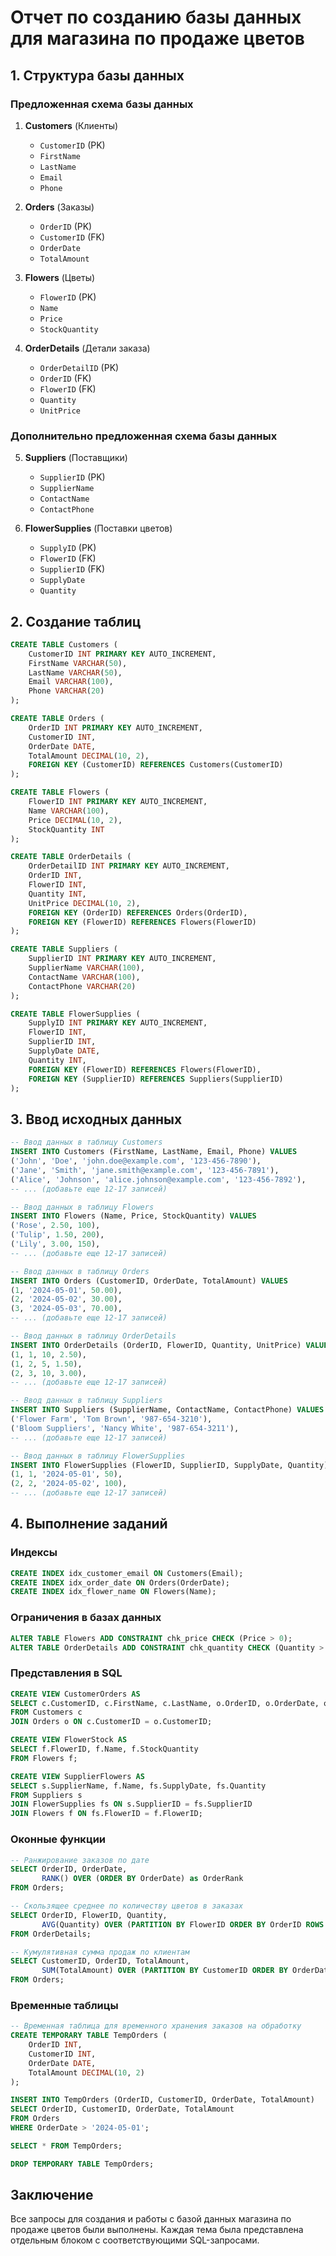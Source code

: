 # Отчет по созданию базы данных для магазина по продаже цветов

## 1. Структура базы данных

### Предложенная схема базы данных

1. **Customers** (Клиенты)
   - `CustomerID` (PK)
   - `FirstName`
   - `LastName`
   - `Email`
   - `Phone`

2. **Orders** (Заказы)
   - `OrderID` (PK)
   - `CustomerID` (FK)
   - `OrderDate`
   - `TotalAmount`

3. **Flowers** (Цветы)
   - `FlowerID` (PK)
   - `Name`
   - `Price`
   - `StockQuantity`

4. **OrderDetails** (Детали заказа)
   - `OrderDetailID` (PK)
   - `OrderID` (FK)
   - `FlowerID` (FK)
   - `Quantity`
   - `UnitPrice`

### Дополнительно предложенная схема базы данных

5. **Suppliers** (Поставщики)
   - `SupplierID` (PK)
   - `SupplierName`
   - `ContactName`
   - `ContactPhone`

6. **FlowerSupplies** (Поставки цветов)
   - `SupplyID` (PK)
   - `FlowerID` (FK)
   - `SupplierID` (FK)
   - `SupplyDate`
   - `Quantity`

## 2. Создание таблиц

```sql
CREATE TABLE Customers (
    CustomerID INT PRIMARY KEY AUTO_INCREMENT,
    FirstName VARCHAR(50),
    LastName VARCHAR(50),
    Email VARCHAR(100),
    Phone VARCHAR(20)
);

CREATE TABLE Orders (
    OrderID INT PRIMARY KEY AUTO_INCREMENT,
    CustomerID INT,
    OrderDate DATE,
    TotalAmount DECIMAL(10, 2),
    FOREIGN KEY (CustomerID) REFERENCES Customers(CustomerID)
);

CREATE TABLE Flowers (
    FlowerID INT PRIMARY KEY AUTO_INCREMENT,
    Name VARCHAR(100),
    Price DECIMAL(10, 2),
    StockQuantity INT
);

CREATE TABLE OrderDetails (
    OrderDetailID INT PRIMARY KEY AUTO_INCREMENT,
    OrderID INT,
    FlowerID INT,
    Quantity INT,
    UnitPrice DECIMAL(10, 2),
    FOREIGN KEY (OrderID) REFERENCES Orders(OrderID),
    FOREIGN KEY (FlowerID) REFERENCES Flowers(FlowerID)
);

CREATE TABLE Suppliers (
    SupplierID INT PRIMARY KEY AUTO_INCREMENT,
    SupplierName VARCHAR(100),
    ContactName VARCHAR(100),
    ContactPhone VARCHAR(20)
);

CREATE TABLE FlowerSupplies (
    SupplyID INT PRIMARY KEY AUTO_INCREMENT,
    FlowerID INT,
    SupplierID INT,
    SupplyDate DATE,
    Quantity INT,
    FOREIGN KEY (FlowerID) REFERENCES Flowers(FlowerID),
    FOREIGN KEY (SupplierID) REFERENCES Suppliers(SupplierID)
);
```

## 3. Ввод исходных данных

```sql
-- Ввод данных в таблицу Customers
INSERT INTO Customers (FirstName, LastName, Email, Phone) VALUES
('John', 'Doe', 'john.doe@example.com', '123-456-7890'),
('Jane', 'Smith', 'jane.smith@example.com', '123-456-7891'),
('Alice', 'Johnson', 'alice.johnson@example.com', '123-456-7892'),
-- ... (добавьте еще 12-17 записей)

-- Ввод данных в таблицу Flowers
INSERT INTO Flowers (Name, Price, StockQuantity) VALUES
('Rose', 2.50, 100),
('Tulip', 1.50, 200),
('Lily', 3.00, 150),
-- ... (добавьте еще 12-17 записей)

-- Ввод данных в таблицу Orders
INSERT INTO Orders (CustomerID, OrderDate, TotalAmount) VALUES
(1, '2024-05-01', 50.00),
(2, '2024-05-02', 30.00),
(3, '2024-05-03', 70.00),
-- ... (добавьте еще 12-17 записей)

-- Ввод данных в таблицу OrderDetails
INSERT INTO OrderDetails (OrderID, FlowerID, Quantity, UnitPrice) VALUES
(1, 1, 10, 2.50),
(1, 2, 5, 1.50),
(2, 3, 10, 3.00),
-- ... (добавьте еще 12-17 записей)

-- Ввод данных в таблицу Suppliers
INSERT INTO Suppliers (SupplierName, ContactName, ContactPhone) VALUES
('Flower Farm', 'Tom Brown', '987-654-3210'),
('Bloom Suppliers', 'Nancy White', '987-654-3211'),
-- ... (добавьте еще 12-17 записей)

-- Ввод данных в таблицу FlowerSupplies
INSERT INTO FlowerSupplies (FlowerID, SupplierID, SupplyDate, Quantity) VALUES
(1, 1, '2024-05-01', 50),
(2, 2, '2024-05-02', 100),
-- ... (добавьте еще 12-17 записей)
```

## 4. Выполнение заданий

### Индексы

```sql
CREATE INDEX idx_customer_email ON Customers(Email);
CREATE INDEX idx_order_date ON Orders(OrderDate);
CREATE INDEX idx_flower_name ON Flowers(Name);
```

### Ограничения в базах данных

```sql
ALTER TABLE Flowers ADD CONSTRAINT chk_price CHECK (Price > 0);
ALTER TABLE OrderDetails ADD CONSTRAINT chk_quantity CHECK (Quantity > 0);
```

### Представления в SQL

```sql
CREATE VIEW CustomerOrders AS
SELECT c.CustomerID, c.FirstName, c.LastName, o.OrderID, o.OrderDate, o.TotalAmount
FROM Customers c
JOIN Orders o ON c.CustomerID = o.CustomerID;

CREATE VIEW FlowerStock AS
SELECT f.FlowerID, f.Name, f.StockQuantity
FROM Flowers f;

CREATE VIEW SupplierFlowers AS
SELECT s.SupplierName, f.Name, fs.SupplyDate, fs.Quantity
FROM Suppliers s
JOIN FlowerSupplies fs ON s.SupplierID = fs.SupplierID
JOIN Flowers f ON fs.FlowerID = f.FlowerID;
```

### Оконные функции

```sql
-- Ранжирование заказов по дате
SELECT OrderID, OrderDate, 
       RANK() OVER (ORDER BY OrderDate) as OrderRank
FROM Orders;

-- Скользящее среднее по количеству цветов в заказах
SELECT OrderID, FlowerID, Quantity, 
       AVG(Quantity) OVER (PARTITION BY FlowerID ORDER BY OrderID ROWS BETWEEN 1 PRECEDING AND 1 FOLLOWING) as MovingAvgQuantity
FROM OrderDetails;

-- Кумулятивная сумма продаж по клиентам
SELECT CustomerID, OrderID, TotalAmount, 
       SUM(TotalAmount) OVER (PARTITION BY CustomerID ORDER BY OrderDate) as CumulativeTotal
FROM Orders;
```

### Временные таблицы

```sql
-- Временная таблица для временного хранения заказов на обработку
CREATE TEMPORARY TABLE TempOrders (
    OrderID INT,
    CustomerID INT,
    OrderDate DATE,
    TotalAmount DECIMAL(10, 2)
);

INSERT INTO TempOrders (OrderID, CustomerID, OrderDate, TotalAmount)
SELECT OrderID, CustomerID, OrderDate, TotalAmount
FROM Orders
WHERE OrderDate > '2024-05-01';

SELECT * FROM TempOrders;

DROP TEMPORARY TABLE TempOrders;
```

## Заключение

Все запросы для создания и работы с базой данных магазина по продаже цветов были выполнены. Каждая тема была представлена отдельным блоком с соответствующими SQL-запросами.
